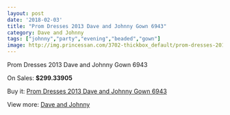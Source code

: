 ```yaml
---
layout: post
date: '2018-02-03'
title: "Prom Dresses 2013 Dave and Johnny Gown 6943"
category: Dave and Johnny
tags: ["johnny","party","evening","beaded","gown"]
image: http://img.princessan.com/3702-thickbox_default/prom-dresses-2013-dave-and-johnny-gown-6943.jpg
---
```

Prom Dresses 2013 Dave and Johnny Gown 6943

On Sales: **$299.33905**
<a href="https://www.princessan.com/en/dave-and-johnny/1696-prom-dresses-2013-dave-and-johnny-gown-6943.html"><amp-img layout="responsive" width="600" height="600" src="//img.princessan.com/3702-thickbox_default/prom-dresses-2013-dave-and-johnny-gown-6943.jpg" alt="Prom Dresses 2013 Dave and Johnny Gown 6943 0" /></a>
<a href="https://www.princessan.com/en/dave-and-johnny/1696-prom-dresses-2013-dave-and-johnny-gown-6943.html"><amp-img layout="responsive" width="600" height="600" src="//img.princessan.com/3703-thickbox_default/prom-dresses-2013-dave-and-johnny-gown-6943.jpg" alt="Prom Dresses 2013 Dave and Johnny Gown 6943 1" /></a>

Buy it: [Prom Dresses 2013 Dave and Johnny Gown 6943](https://www.princessan.com/en/dave-and-johnny/1696-prom-dresses-2013-dave-and-johnny-gown-6943.html "Prom Dresses 2013 Dave and Johnny Gown 6943")

View more: [Dave and Johnny](https://www.princessan.com/en/16-dave-and-johnny "Dave and Johnny")